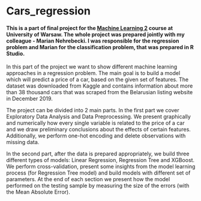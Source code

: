 # Cars_regression

#### This is a part of final project for the [Machine Learning 2](https://usosweb.wne.uw.edu.pl/kontroler.php?_action=katalog2/przedmioty/pokazPrzedmiot&kod=2400-DS2ML2) course at University of Warsaw. The whole project was prepared jointly with my colleague - Marian Nehrebecki. I was responsible for the regression problem and Marian for the classification problem, that was prepared in R Studio.

In this part of the project we want to show different machine learning approaches in a regression problem. The main goal is to build a model which will predict a price of a car, based on the given set of features. The dataset was downloaded from Kaggle and contains information about more than 38 thousand cars that was scraped from the Belarusian listing website in December 2019.

The project can be divided into 2 main parts. In the first part we cover Exploratory Data Analysis and Data Preprocessing. We present graphically and numerically how every single variable is related to the price of a car and we draw preliminary conclusions about the effects of certain features. Additionally, we perform one-hot encoding and delete observations with missing data.

In the second part, after the data is prepared appropriately, we build three different types of models: Linear Regression, Regression Tree and XGBoost. We perform cross-validation, present some insights from the model learning process (for Regression Tree model) and build models with different set of parameters. At the end of each section we present how the model performed on the testing sample by measuring the size of the errors (with the Mean Absolute Error).
